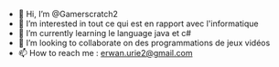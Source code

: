 - 👋 Hi, I’m @Gamerscratch2
- 👀 I’m interested in tout ce qui est en rapport avec l'informatique
- 🌱 I’m currently learning le language java et c#
- 💞️ I’m looking to collaborate on des programmations de jeux vidéos
- 📫 How to reach me  : erwan.urie2@gmail.com

<!---
Gamerscratch2/Gamerscratch2 is a ✨ special ✨ repository because its `README.md` (this file) appears on your GitHub profile.
You can click the Preview link to take a look at your changes.
--->
